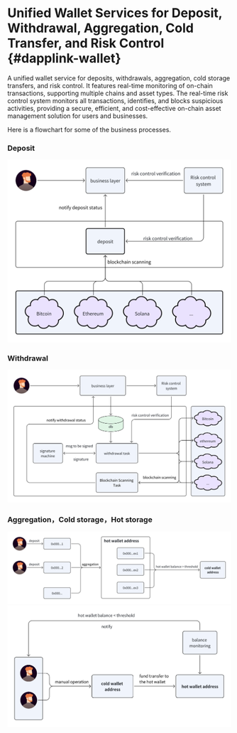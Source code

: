 # Unified Wallet Services for Deposit, Withdrawal, Aggregation, Cold Transfer, and Risk Control {#dapplink-wallet}

A unified wallet service for deposits, withdrawals, aggregation, cold storage transfers, and risk control. It features real-time monitoring of on-chain transactions, supporting multiple chains and asset types. The real-time risk control system monitors all transactions, identifies, and blocks suspicious activities, providing a secure, efficient, and cost-effective on-chain asset management solution for users and businesses.

Here is a flowchart for some of the business processes.
### Deposit
![img.png](img/scanner-deposit.png)

### Withdrawal
![img.png](img/scanner-withdrawal.png)

### Aggregation，Cold storage，Hot storage
![img.png](img/scanner-tocold.png)
![img.png](img/scanner-tohot.png)